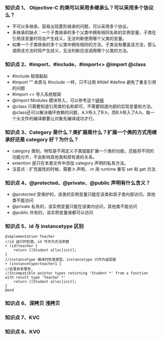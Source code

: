 ### 知识点 1、 Objective-C 的类可以采用多继承么？可以采用多个协议么？
+ 不可以多继承，容易出现菱形继承的问题，可以采用多个协议。
+ 多继承的缺点：一个子类继承的多个父类中拥有相同名称的实例变量，子类在引用该变量时将会产生歧义，无法判断使用哪个父类的变量。
+ 如果一个子类继承的多个父类中拥有相同的方法，子类没有覆盖该方法，那么调用该方法时将产生歧义，无法判断应该调用哪个父类的方法。

### 知识点 2、#import、#include、#import<> @import @class
+ #include 赋值黏贴
+ #import “” 本质与 #include 一样，只不过用 #ifdef #define 避免了重复引用的问题
+ #import <> 导入系统框架
+ @import Modules 模块导入，可以参考这个[链接](https://blog.csdn.net/huangfei711/article/details/76340383)
+ @class 只需要知道引用类的名称即可，不需要知道内部的实现变量和方法。@class还可以解决循环依赖的问题，A.h导入了B.h，而B.h导入了A.h，每一个头文件的编译都要让对象先编译成功才行。
### 知识点 3、Category 是什么？类扩展是什么？扩展一个类的方式用继承好还是 category 好？为什么？
+ category 类别，特性是不用定义子类就能扩展一个类的功能，还能将不同的功能分开，不会影响其他类和原有类的关系。
+ extention 是只在本类文件中添加 category 声明的私有方法。
+ 注意点：扩充属性的时候，需要.h 声明，.m 用 runtime 重写 set 和 get 方法

### 知识点 4、@protected、@private、@public 声明有什么含义？
+ @protected 受保护的，该类的实例变量只能在该类和其子类内部访问，其他类不能访问
+ @private 私有的，该实例变量只能在该类内访问，其他类不能访问
+ @public 共有的，该实例变量谁都可以访问

### 知识点 5、id 与 instancetype 区别
```
@implementation Teacher
//id 运行时检查，id 可作为方法参数
+ (id)teacher {
    return [[Student alloc]init];
}
//instancetype 编译时检查类型，instancetype 只作为返回值
+ (instancetype)teacher1 {
//这里会有警告,
//Incompatible pointer types returning 'Student *' from a function with result type 'Teacher *'
    return [[Student alloc]init];
}
@end
```

### 知识点 6、深拷贝 浅拷贝

### 知识点 7、KVC

### 知识点 8、KVO
